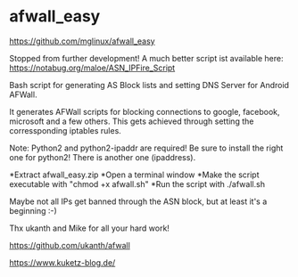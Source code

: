 # afwall_easy
https://github.com/mglinux/afwall_easy


Stopped from further development! A much better script ist available here: https://notabug.org/maloe/ASN_IPFire_Script


Bash script for generating AS Block lists and setting DNS Server for Android AFWall.

It generates AFWall scripts for blocking connections to google, facebook, microsoft and a few others.
This gets achieved through setting the corressponding iptables rules.


Note:   Python2 and python2-ipaddr are required! 
        Be sure to install the right one for python2! There is another one (ipaddress).


*Extract afwall_easy.zip
*Open a terminal window
*Make the script executable with "chmod +x afwall.sh"
*Run the script with ./afwall.sh


Maybe not all IPs get banned through the ASN block, but at least it's a beginning :-)


Thx ukanth and Mike for all your hard work!

https://github.com/ukanth/afwall

https://www.kuketz-blog.de/

